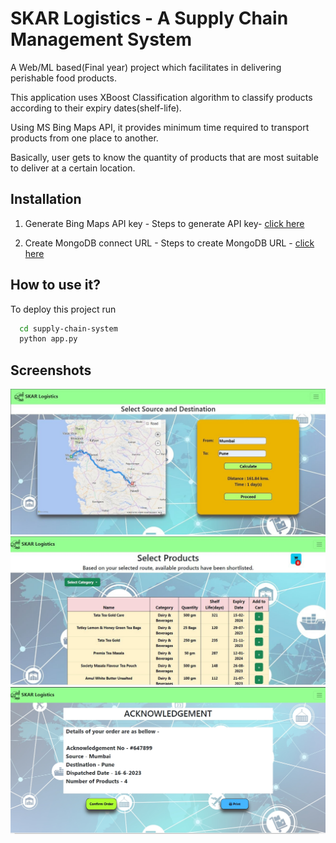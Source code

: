 
# SKAR Logistics - A Supply Chain Management System

A Web/ML based(Final year) project which facilitates in delivering perishable food products.

This application uses XBoost Classification algorithm to classify products according to their expiry dates(shelf-life). 

Using MS Bing Maps API, it provides minimum time required to transport products from one place to another.

Basically, user gets to know the quantity of products that are most suitable to deliver at a certain location.


## Installation

1) Generate Bing Maps API key - 
Steps to generate API key- [click here](https://learn.microsoft.com/en-us/bingmaps/getting-started/bing-maps-dev-center-help/getting-a-bing-maps-key/)

2) Create MongoDB connect URL - 
Steps to create MongoDB URL - [click here](https://www.mongodb.com/docs/atlas/driver-connection/)
## How to use it?

To deploy this project run

```bash
  cd supply-chain-system
  python app.py
```


## Screenshots

![Calculate Distance and Time](https://github.com/riteshnaik55/supply-chain-system/blob/main/screenshots/1.jpg)
![Product Selection](https://github.com/riteshnaik55/supply-chain-system/blob/main/screenshots/2.jpg)
![Acknowledgement](https://github.com/riteshnaik55/supply-chain-system/blob/main/screenshots/3.jpg)
